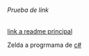 ###### Prueba de link

[link a readme principal](../README.md)

Zelda a progrmama de [c#](../p1/Program.cs)